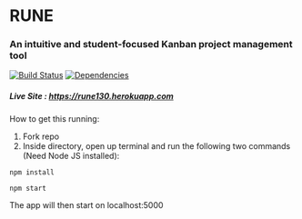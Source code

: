 # RUNE
### An intuitive and student-focused Kanban project management tool   



[![Build Status](https://travis-ci.org/rzeng95/Rune.svg?branch=master)](https://travis-ci.org/rzeng95/Rune.svg?branch=master) 
[![Dependencies](https://david-dm.org/rzeng95/rune.svg)](https://david-dm.org/rzeng95/rune.svg)

##### Live Site : https://rune130.herokuapp.com


How to get this running:

1. Fork repo    
2. Inside directory, open up terminal and run the following two commands (Need Node JS installed):  
```
npm install
```
```
npm start
```
The app will then start on localhost:5000
